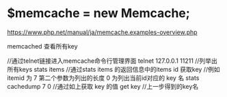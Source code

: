 # $memcache = new Memcache;

https://www.php.net/manual/ja/memcache.examples-overview.php

memcached 查看所有key

//通过telnet链接进入memcache命令行管理界面
telnet 127.0.0.1 11211
//列举出所有keys
stats items
//通过stats items 的返回信息中的items id 获取key
//例如 itemid 为 7 第二个参数为列出的长度 0 为列出当前id对应的 key 名
stats cachedump 7 0
//通过如上获取 key 的值
get key //上一步得到的key名
